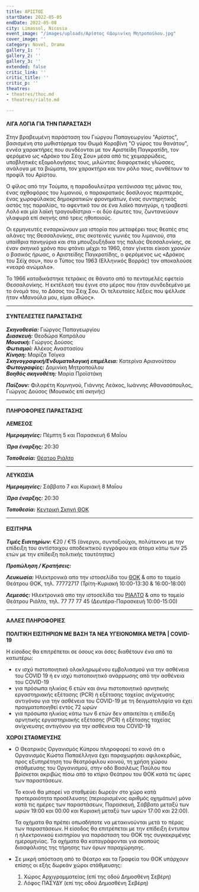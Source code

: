 ```yaml
---
title: ΑΡΙΣΤΟΣ
startDate: 2022-05-05
endDate: 2022-05-08
city: Limassol, Nicosia
event_image: "/images/uploads/Αρίστος ©Δομινίκη Μητροπούλου.jpg"
cover_image: ''
category: Novel, Drama
gallery_1: ''
gallery_2: ''
gallery_3: ''
extended: false
critic_link: ''
critic_title: ''
critic_p: ''
theatres:
- theatres/thoc.md
- theatres/rialto.md

---
```

#### ΛΙΓΑ ΛΟΓΙΑ ΓΙΑ ΤΗΝ ΠΑΡΑΣΤΑΣΗ

Στην βραβευμένη παράσταση του Γιώργου Παπαγεωργίου "Αρίστος", βασισμένη στο μυθιστόρημα του Θωμά Κοροβίνη "Ο γύρος του θανάτου", εννέα χαρακτήρες που συνδέονται με τον Αριστείδη Παγκρατίδη, τον φερόμενο ως «Δράκο του Σέιχ Σου» μέσα από τις χειμαρρώδεις, υποβλητικές εξομολογήσεις τους, μιλώντας διαφορετικές γλώσσες, ανάλογα με τα βιώματα, τον χαρακτήρα και τον ρόλο τους, συνθέτουν το προφίλ του Αρίστου.

Ο φίλος από την Τούμπα, η παραδουλεύτρα γειτόνισσα της μάνας του, ένας αχθοφόρος του λιμανιού, ο παρακρατικός δοσίλογος περιπτεράς, ένας χωροφύλακας δημοκρατικών φρονημάτων, ένας συντηρητικός αστός της παραλίας, το αφεντικό του σε ένα λαϊκό πανηγύρι, η τραβεστί Λολό και μία λαϊκή τραγουδίστρια – οι δύο έρωτες του, ζωντανεύουν γλαφυρά επί σκηνής από τρεις ηθοποιούς.

Οι ερμηνευτές ενσαρκώνουν μια ιστορία που μεταφέρει τους θεατές στις αλάνες της Θεσσαλονίκης, στις σκοτεινές γωνιές του λιμανιού, στα υπαίθρια πανηγύρια και στα μπουζουξήδικα της παλιάς Θεσσαλονίκης, σε έναν σκηνικό χρόνο που φτάνει μέχρι το 1960, όταν γίνεται είκοσι χρονών ο βασικός ήρωας, ο Αριστείδης Παγκρατίδης, ο φερόμενος ως «Δράκος του Σέϊχ σου», που ο Τύπος του 1963 (Ελληνικός Βορράς) τον αποκαλούσε «νεαρό ανώμαλο».

Το 1966 καταδικάστηκε τετράκις σε θάνατο από το πενταμελές εφετείο Θεσσαλονίκης. Η εκτέλεσή του έγινε στο μέρος που ήταν συνδεδεμένο με το όνομά του, το Δάσος του Σέιχ Σου. Οι τελευταίες λέξεις που ψέλλισε ήταν «Μανούλα μου, είμαι αθώος».

***

#### ΣΥΝΤΕΛΕΣΤΕΣ ΠΑΡΑΣΤΑΣΗΣ

**_Σκηνοθεσία:_** Γιώργος Παπαγεωργίου  
**_Διασκευή:_** Θεοδώρα Καπράλου  
**_Μουσική:_** Γιώργος Δούσος  
**_Φωτισμοί:_** Αλέκος Αναστασίου  
**_Κίνηση:_** Μαρίζα Τσίγκα  
**_Σκηνογραφική/Ενδυματολογική επιμέλεια:_** Κατερίνα Αριανούτσου  
**_Φωτογραφίες:_** Δομινίκη Μητροπούλου  
**_Βοηθός σκηνοθέτη:_** Μαρία Προϊστάκη

**_Παίζουν:_** Φιλαρέτη Κομνηνού, Γιάννης Λεάκος, Ιωάννης Αθανασόπουλος, Γιώργος Δούσος (Μουσικός επί σκηνής)

***

#### ΠΛΗΡΟΦΟΡΙΕΣ ΠΑΡΑΣΤΑΣΗΣ

**ΛΕΜΕΣΟΣ**

**_Ημερομηνίες:_** Πέμπτη 5 και Παρασκευή 6 Μαΐου

**_Ώρα έναρξης:_** 20:30

**_Τοποθεσία:_** [Θέατρο Ριάλτο](https://www.google.com/maps/place/Rialto+Theatre/@34.6795049,33.0434696,17z/data=!3m1!4b1!4m5!3m4!1s0x14e7331ab1ec9197:0xdf6e42bed1d077b1!8m2!3d34.6795049!4d33.0456583 "Ριαλτο")

***

**ΛΕΥΚΩΣΙΑ**

**_Ημερομηνίες:_** Σάββατο 7 και Κυριακή 8 Μαΐου

**_Ώρα έναρξης:_** 20:30

**_Τοποθεσία:_** [Κεντρική Σκηνή ΘΟΚ](https://www.google.com/maps/place/%CE%98%CE%B5%CE%B1%CF%84%CF%81%CE%B9%CE%BA%CF%8C%CF%82+%CE%9F%CF%81%CE%B3%CE%B1%CE%BD%CE%B9%CF%83%CE%BC%CF%8C%CF%82+%CE%9A%CF%8D%CF%80%CF%81%CE%BF%CF%85,+%CE%98%CE%9F%CE%9A/@35.1681606,33.3378205,14z/data=!4m9!1m2!2m1!1zzrjOtc6xz4TPgc6_IM64zr_Oug!3m5!1s0x14de1756be6f54f3:0xd51f772260b940ce!8m2!3d35.1681619!4d33.3552882!15sChPOuM61zrHPhM-Bzr8gzrjOv866kgEXcGVyZm9ybWluZ19hcnRzX3RoZWF0ZXI "ΘΟΚ")

***

#### ΕΙΣΙΤΗΡΙΑ

**_Τιμές Εισιτηρίων:_** €20 / €15 (άνεργοι, συνταξιούχοι, πολύτεκνοι με την επίδειξη του αντίστοιχου αποδεικτικού εγγράφου και άτομα κάτω των 25 ετών με την επίδειξη πολιτικής ταυτότητας)

**_Προπώληση / Κρατήσεις:_**

**_Λευκωσία:_** Ηλεκτρονικά απο την ιστοσελίδα του [ΘΟΚ](https://www.thoc.org.cy/ticketing/el "ΘΟΚ") & απο το ταμείο Θεάτρου ΘΟΚ, τηλ. 77772717 (Τρίτη-Κυριακή 10:00-13:30 & 16:00-18:00)

**_Λεμεσός:_** Ηλεκτρονικά απο την ιστοσελίδα του [ΡΙΑΛΤΟ](https://rialto.interticket.com/program/aristosgiorgos-papageorgiou-2570 "ΡΙΑΛΤΟ") & απο το ταμείο Θεάτρου Ριάλτο, τηλ. 77 77 77 45 (Δευτέρα-Παρασκευή 10:00-15:00)

***

#### ΑΛΛΕΣ ΠΛΗΡΟΦΟΡΙΕΣ

**ΠΟΛΙΤΙΚΗ ΕΙΣΙΤΗΡΙΩΝ ΜΕ ΒΑΣΗ ΤΑ ΝΕΑ ΥΓΕΙΟΝΟΜΙΚΑ ΜΕΤΡΑ | COVID-19**

Η είσοδος θα επιτρέπεται σε όσους και όσες διαθέτουν ένα από τα κατωτέρω:

* εν ισχύ πιστοποιητικό ολοκληρωμένου εμβολιασμού για την ασθένεια του COVID 19 ή εν ισχύ πιστοποιητικό ανάρρωσης από την ασθένεια του COVID-19
* για πρόσωπα ηλικίας 6 ετών και άνω πιστοποιητικό αρνητικής εργαστηριακής εξέτασης (PCR) ή εξέτασης ταχείας ανίχνευσης αντιγόνου για την ασθένεια του COVID-19 με τη δειγματοληψία να έχει πραγματοποιηθεί εντός 72 ωρών
* για πρόσωπα ηλικίας κάτω των 6 ετών δεν απαιτείται η επίδειξη αρνητικής εργαστηριακής εξέτασης (PCR) ή εξέτασης ταχείας ανίχνευσης αντιγόνου για την ασθένεια του COVID-19

**ΧΩΡΟΙ ΣΤΑΘΜΕΥΣΗΣ**

* Ο Θεατρικός Οργανισμός Κύπρου πληροφορεί το κοινό ότι ο Οργανισμός Κώστα Παπαέλληνα έχει παραχωρήσει αφιλοκερδώς, προς εξυπηρέτηση του θεατρόφιλου κοινού, τη χρήση χώρου στάθμευσης του Οργανισμού, στην οδό Βασιλέως Παύλου που βρίσκεται ακριβώς πίσω από το κτίριο Θεάτρου του ΘΟΚ κατά τις ώρες των παραστάσεων.

  Το κοινό θα μπορεί να σταθμεύει δωρεάν στο χώρο κατά προτεραιότητα προσέλευσης (περιορισμένος αριθμός οχημάτων) μόνο κατά τις ημέρες των παραστάσεων, Παρασκευή, Σάββατο μεταξύ των ωρών 19:00 και 00:00 και Κυριακή μεταξύ των ωρών 17:00 και 22:00).

  Τα οχήματα θα πρέπει οπωσδήποτε να μετακινούνται μετά το πέρας των παραστάσεων. Η είσοδος θα επιτρέπεται με την επίδειξη έντυπου ή ηλεκτρονικού εισιτηρίου για παράσταση του ΘΟΚ της συγκεκριμένης ημερομηνίας. Τα οχήματα θα καταγράφονται για σκοπούς διασφάλισης της τήρησης των όρων παραχώρησης.
* Σε μικρή απόσταση από το Θέατρο και τα Γραφεία του ΘΟΚ υπάρχουν επίσης οι εξής δωρεάν χώροι στάθμευσης:
  1. Χώρος Αρχιγραμματείας (επί της οδού Δημοσθένη Σεβέρη)
  2. Λόφος ΠΑΣΥΔΥ (επί της οδού Δημοσθένη Σεβέρη)